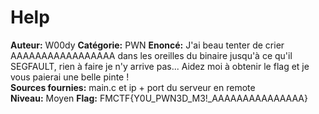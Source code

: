 # Help

**Auteur:** W00dy
**Catégorie:** PWN
**Enoncé:** J'ai beau tenter de crier AAAAAAAAAAAAAAAAA dans les oreilles du binaire jusqu'à ce qu'il SEGFAULT, rien à faire je n'y arrive pas... Aidez moi à obtenir le flag et je vous paierai une belle pinte !    
**Sources fournies:** main.c et ip + port du serveur en remote  
**Niveau:** Moyen 
**Flag:** FMCTF{Y0U_PWN3D_M3!_AAAAAAAAAAAAAAA}  